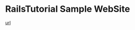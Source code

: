 # RailsTutorial Sample WebSite

[url](https://gettingsignals.github.io/railstutorial_sample_website/)